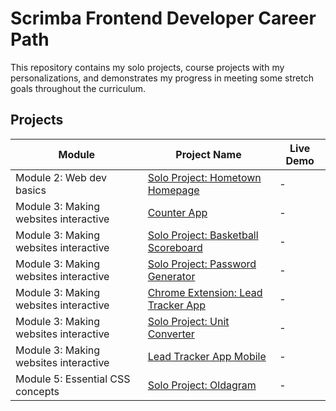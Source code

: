 # Scrimba Frontend Developer Career Path

This repository contains my solo projects, course projects with my personalizations, and demonstrates my progress in meeting some stretch goals throughout the curriculum.

## Projects

|Module| Project Name | Live Demo |
|------------------|------------------|-----------|
| Module 2: Web dev basics | [Solo Project: Hometown Homepage](/Module%202:%20Web%20dev%20basics/Solo%20Project:%20Hometown%20Homepage/) | - |
| Module 3: Making websites interactive | [Counter App](/Module%203:%20Making%20websites%20interactive/Counter%20App/) | - |
| Module 3: Making websites interactive | [Solo Project: Basketball Scoreboard](/Module%203:%20Making%20websites%20interactive/Solo%20Project:%20Basketball%20Scoreboard/) | - |
| Module 3: Making websites interactive | [Solo Project: Password Generator](/Module%203:%20Making%20websites%20interactive/Solo%20Project:%20Password%20Generator/) | - |
| Module 3: Making websites interactive | [Chrome Extension: Lead Tracker App](/Module%203:%20Making%20websites%20interactive/Chrome%20Extension:%20Lead%20Tracker%20App/) | - |
| Module 3: Making websites interactive | [Solo Project: Unit Converter](/Module%203:%20Making%20websites%20interactive/Solo%20Project:%20Unit%20Converter/) | - |
| Module 3: Making websites interactive | [Lead Tracker App Mobile](/Module%203:%20Making%20websites%20interactive/Lead%20Tracker%20App%20Mobile/) | - |
| Module 5: Essential CSS concepts | [Solo Project: Oldagram](/Module%205:%20Essential%20CSS%20concepts/Solo%20Project:%20Oldagram/) | - |